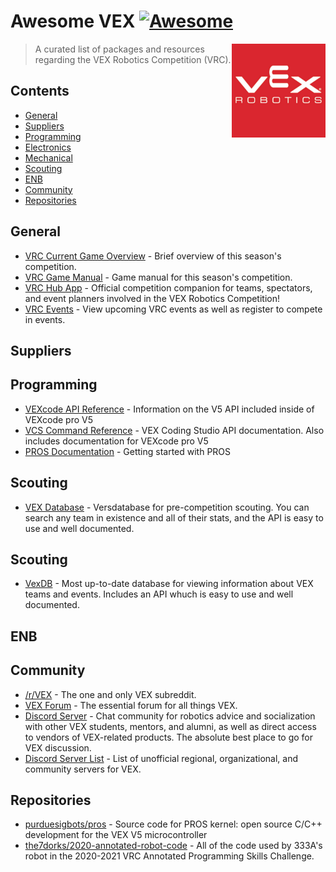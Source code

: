 # Awesome VEX [![Awesome](https://awesome.re/badge.svg)](https://awesome.re)

[<img src="media/vex.png" align="right" width="150">](https://www.vexrobotics.com/v5/competition)

> A curated list of packages and resources regarding the VEX Robotics Competition (VRC).

## Contents

- [General](#general)
- [Suppliers](#suppliers)
- [Programming](#programming)
- [Electronics](#electronics)
- [Mechanical](#mechanical)
- [Scouting](#scouting)
- [ENB](#ENB)
- [Community](#community)
- [Repositories](#repositories)

## General

- [VRC Current Game Overview](https://www.vexrobotics.com/v5/competition/vrc-current-game) - Brief overview of this season's competition.
- [VRC Game Manual](https://content.vexrobotics.com/docs/21-22/tipping-point/GameManual-1.0.pdf) - Game manual for this season's competition.
- [VRC Hub App](https://www.vexrobotics.com/v5/competition/vrc-hub) - Official competition companion for teams, spectators, and event planners involved in the VEX Robotics Competition!
- [VRC Events](https://www.robotevents.com/robot-competitions/vex-robotics-competition) - View upcoming VRC events as well as register to compete in events.

## Suppliers


## Programming

- [VEXcode API Reference](https://api.vexcode.cloud/v5/html/) - Information on the V5 API included inside of VEXcode pro V5
- [VCS Command Reference](https://help.vexcodingstudio.com/) - VEX Coding Studio API documentation. Also includes documentation for VEXcode pro V5
- [PROS Documentation](https://pros.cs.purdue.edu/cortex/index.html) - Getting started with PROS

## Scouting

- [VEX Database](http://vexdb.io/) - Versdatabase for pre-competition scouting. You can search any team in existence and all of their stats, and the API is easy to use and well documented.

## Scouting

- [VexDB](https://vexdb.io/) - Most up-to-date database for viewing information about VEX teams and events. Includes an API whuch is easy to use and well documented.

## ENB


## Community

- [/r/VEX](https://www.reddit.com/r/vex/) - The one and only VEX subreddit.
- [VEX Forum](https://www.vexforum.com/) - The essential forum for all things VEX.
- [Discord Server](https://discord.gg/naFgzsvB) - Chat community for robotics advice and socialization with other VEX students, mentors, and alumni, as well as direct access to vendors of VEX-related products. The absolute best place to go for VEX discussion.
- [Discord Server List](https://docs.google.com/spreadsheets/d/1MqwE_L4Z0RDf1Sn-dsfFZ7jBVD8bMkqPHGrqrejq_o0/edit) - List of unofficial regional, organizational, and community servers for VEX.

## Repositories

- [purduesigbots/pros](https://github.com/purduesigbots/pros) - Source code for PROS kernel: open source C/C++ development for the VEX V5 microcontroller
- [the7dorks/2020-annotated-robot-code](https://github.com/the7dorks/2020-annotated-robot-code) - All of the code used by 333A's robot in the 2020-2021 VRC Annotated Programming Skills Challenge.
